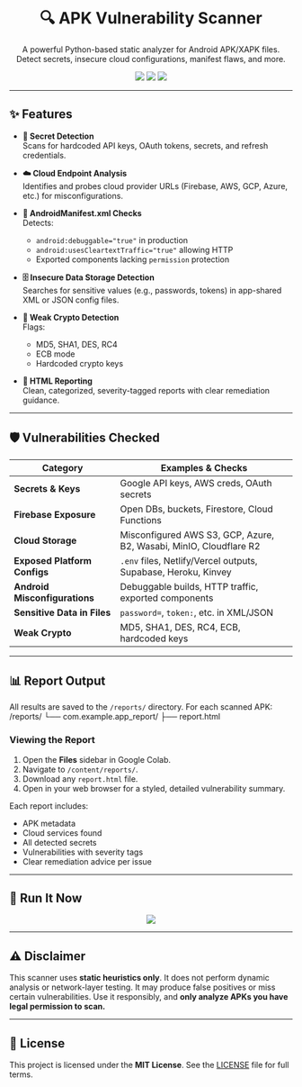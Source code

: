


<h1 align="center">🔍 APK Vulnerability Scanner</h1>

<p align="center">
  A powerful Python-based static analyzer for Android APK/XAPK files. Detect secrets, insecure cloud configurations, manifest flaws, and more.
</p>

<p align="center">
  <img src="https://img.shields.io/badge/Platform-Google%20Colab-yellow?logo=googlecolab" />
  <img src="https://img.shields.io/github/license/justinlplummer/DemoRepo?color=brightgreen" />
  <img src="https://img.shields.io/badge/Status-Active-blue" />
</p>

---

## ✨ Features

- **🔑 Secret Detection**  
  Scans for hardcoded API keys, OAuth tokens, secrets, and refresh credentials.

- **☁️ Cloud Endpoint Analysis**  
  Identifies and probes cloud provider URLs (Firebase, AWS, GCP, Azure, etc.) for misconfigurations.

- **📱 AndroidManifest.xml Checks**  
  Detects:
  - `android:debuggable="true"` in production
  - `android:usesCleartextTraffic="true"` allowing HTTP
  - Exported components lacking `permission` protection

- **🗄️ Insecure Data Storage Detection**  
  Searches for sensitive values (e.g., passwords, tokens) in app-shared XML or JSON config files.

- **🔐 Weak Crypto Detection**  
  Flags:
  - MD5, SHA1, DES, RC4
  - ECB mode
  - Hardcoded crypto keys

- **📑 HTML Reporting**  
  Clean, categorized, severity-tagged reports with clear remediation guidance.

---

## 🛡️ Vulnerabilities Checked

| Category                        | Examples & Checks |
|--------------------------------|-------------------|
| **Secrets & Keys**             | Google API keys, AWS creds, OAuth secrets |
| **Firebase Exposure**          | Open DBs, buckets, Firestore, Cloud Functions |
| **Cloud Storage**              | Misconfigured AWS S3, GCP, Azure, B2, Wasabi, MinIO, Cloudflare R2 |
| **Exposed Platform Configs**   | `.env` files, Netlify/Vercel outputs, Supabase, Heroku, Kinvey |
| **Android Misconfigurations**  | Debuggable builds, HTTP traffic, exported components |
| **Sensitive Data in Files**    | `password=`, `token:`, etc. in XML/JSON |
| **Weak Crypto**                | MD5, SHA1, DES, RC4, ECB, hardcoded keys |

---

## 📊 Report Output

All results are saved to the `/reports/` directory. For each scanned APK:
/reports/
└── com.example.app_report/
├── report.html

### Viewing the Report

1. Open the **Files** sidebar in Google Colab.
2. Navigate to `/content/reports/`.
3. Download any `report.html` file.
4. Open in your web browser for a styled, detailed vulnerability summary.

Each report includes:

- APK metadata
- Cloud services found
- All detected secrets
- Vulnerabilities with severity tags
- Clear remediation advice per issue

---

## 🚀 Run It Now

<div align="center">
  <a href="https://github.com/justinlplummer/DemoRepo/blob/master/APKVulnerabilityChecker.ipynb" target="_blank">
    <img src="https://img.shields.io/badge/Open%20in-Google%20Colab-blue?logo=googlecolab&style=for-the-badge" />
  </a>
</div>

---

## ⚠️ Disclaimer

This scanner uses **static heuristics only**. It does not perform dynamic analysis or network-layer testing. It may produce false positives or miss certain vulnerabilities. Use it responsibly, and **only analyze APKs you have legal permission to scan.**

---


## 📄 License

This project is licensed under the **MIT License**. See the [LICENSE](LICENSE) file for full terms.


